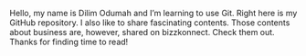 Hello, my name is Dilim Odumah and I’m learning to use Git.
Right here is my GitHub repository. I also like to share fascinating contents.
Those contents about business are, however, shared on bizzkonnect.
Check them out.
Thanks for finding time to read!
